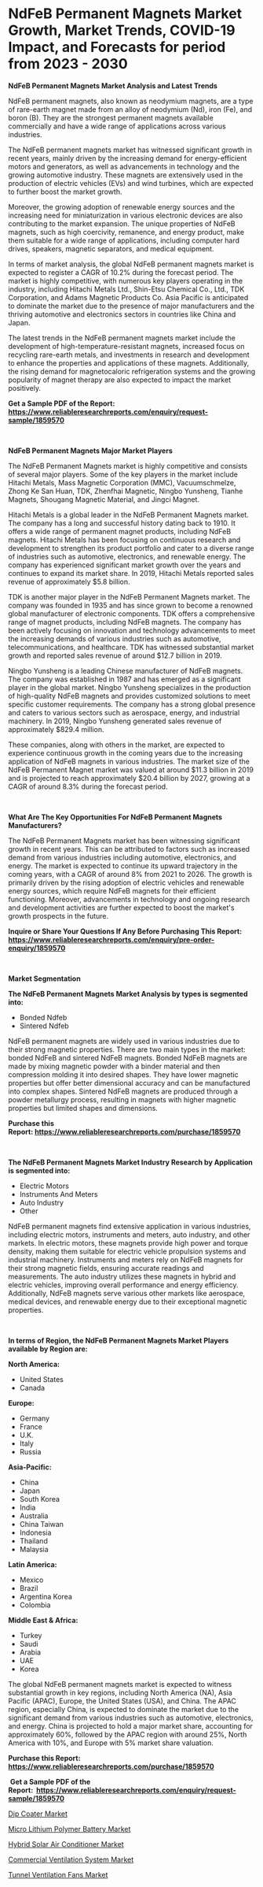 <p><h1>NdFeB Permanent Magnets Market Growth, Market Trends, COVID-19 Impact, and Forecasts for period from 2023 - 2030</h1></p><p><strong>NdFeB Permanent Magnets Market Analysis and Latest Trends</strong></p>
<p><p>NdFeB permanent magnets, also known as neodymium magnets, are a type of rare-earth magnet made from an alloy of neodymium (Nd), iron (Fe), and boron (B). They are the strongest permanent magnets available commercially and have a wide range of applications across various industries.</p><p>The NdFeB permanent magnets market has witnessed significant growth in recent years, mainly driven by the increasing demand for energy-efficient motors and generators, as well as advancements in technology and the growing automotive industry. These magnets are extensively used in the production of electric vehicles (EVs) and wind turbines, which are expected to further boost the market growth.</p><p>Moreover, the growing adoption of renewable energy sources and the increasing need for miniaturization in various electronic devices are also contributing to the market expansion. The unique properties of NdFeB magnets, such as high coercivity, remanence, and energy product, make them suitable for a wide range of applications, including computer hard drives, speakers, magnetic separators, and medical equipment.</p><p>In terms of market analysis, the global NdFeB permanent magnets market is expected to register a CAGR of 10.2% during the forecast period. The market is highly competitive, with numerous key players operating in the industry, including Hitachi Metals Ltd., Shin-Etsu Chemical Co., Ltd., TDK Corporation, and Adams Magnetic Products Co. Asia Pacific is anticipated to dominate the market due to the presence of major manufacturers and the thriving automotive and electronics sectors in countries like China and Japan.</p><p>The latest trends in the NdFeB permanent magnets market include the development of high-temperature-resistant magnets, increased focus on recycling rare-earth metals, and investments in research and development to enhance the properties and applications of these magnets. Additionally, the rising demand for magnetocaloric refrigeration systems and the growing popularity of magnet therapy are also expected to impact the market positively.</p></p>
<p><strong>Get a Sample PDF of the Report:&nbsp; <a href="https://www.reliableresearchreports.com/enquiry/request-sample/1859570">https://www.reliableresearchreports.com/enquiry/request-sample/1859570</a></strong></p>
<p>&nbsp;</p>
<p><strong>NdFeB Permanent Magnets Major Market Players</strong></p>
<p><p>The NdFeB Permanent Magnets market is highly competitive and consists of several major players. Some of the key players in the market include Hitachi Metals, Mass Magnetic Corporation (MMC), Vacuumschmelze, Zhong Ke San Huan, TDK, Zhenfhai Magnetic, Ningbo Yunsheng, Tianhe Magnets, Shougang Magnetic Material, and Jingci Magnet.</p><p>Hitachi Metals is a global leader in the NdFeB Permanent Magnets market. The company has a long and successful history dating back to 1910. It offers a wide range of permanent magnet products, including NdFeB magnets. Hitachi Metals has been focusing on continuous research and development to strengthen its product portfolio and cater to a diverse range of industries such as automotive, electronics, and renewable energy. The company has experienced significant market growth over the years and continues to expand its market share. In 2019, Hitachi Metals reported sales revenue of approximately $5.8 billion.</p><p>TDK is another major player in the NdFeB Permanent Magnets market. The company was founded in 1935 and has since grown to become a renowned global manufacturer of electronic components. TDK offers a comprehensive range of magnet products, including NdFeB magnets. The company has been actively focusing on innovation and technology advancements to meet the increasing demands of various industries such as automotive, telecommunications, and healthcare. TDK has witnessed substantial market growth and reported sales revenue of around $12.7 billion in 2019.</p><p>Ningbo Yunsheng is a leading Chinese manufacturer of NdFeB magnets. The company was established in 1987 and has emerged as a significant player in the global market. Ningbo Yunsheng specializes in the production of high-quality NdFeB magnets and provides customized solutions to meet specific customer requirements. The company has a strong global presence and caters to various sectors such as aerospace, energy, and industrial machinery. In 2019, Ningbo Yunsheng generated sales revenue of approximately $829.4 million.</p><p>These companies, along with others in the market, are expected to experience continuous growth in the coming years due to the increasing application of NdFeB magnets in various industries. The market size of the NdFeB Permanent Magnet market was valued at around $11.3 billion in 2019 and is projected to reach approximately $20.4 billion by 2027, growing at a CAGR of around 8.3% during the forecast period.</p></p>
<p>&nbsp;</p>
<p><strong>What Are The Key Opportunities For NdFeB Permanent Magnets Manufacturers?</strong></p>
<p><p>The NdFeB Permanent Magnets market has been witnessing significant growth in recent years. This can be attributed to factors such as increased demand from various industries including automotive, electronics, and energy. The market is expected to continue its upward trajectory in the coming years, with a CAGR of around 8% from 2021 to 2026. The growth is primarily driven by the rising adoption of electric vehicles and renewable energy sources, which require NdFeB magnets for their efficient functioning. Moreover, advancements in technology and ongoing research and development activities are further expected to boost the market's growth prospects in the future.</p></p>
<p><strong>Inquire or Share Your Questions If Any Before Purchasing This Report: <a href="https://www.reliableresearchreports.com/enquiry/pre-order-enquiry/1859570">https://www.reliableresearchreports.com/enquiry/pre-order-enquiry/1859570</a></strong></p>
<p>&nbsp;</p>
<p><strong>Market Segmentation</strong></p>
<p><strong>The NdFeB Permanent Magnets Market Analysis by types is segmented into:</strong></p>
<p><ul><li>Bonded Ndfeb</li><li>Sintered Ndfeb</li></ul></p>
<p><p>NdFeB permanent magnets are widely used in various industries due to their strong magnetic properties. There are two main types in the market: bonded NdFeB and sintered NdFeB magnets. Bonded NdFeB magnets are made by mixing magnetic powder with a binder material and then compression molding it into desired shapes. They have lower magnetic properties but offer better dimensional accuracy and can be manufactured into complex shapes. Sintered NdFeB magnets are produced through a powder metallurgy process, resulting in magnets with higher magnetic properties but limited shapes and dimensions.</p></p>
<p><strong>Purchase this Report:&nbsp;<a href="https://www.reliableresearchreports.com/purchase/1859570">https://www.reliableresearchreports.com/purchase/1859570</a></strong></p>
<p>&nbsp;</p>
<p><strong>The NdFeB Permanent Magnets Market Industry Research by Application is segmented into:</strong></p>
<p><ul><li>Electric Motors</li><li>Instruments And Meters</li><li>Auto Industry</li><li>Other</li></ul></p>
<p><p>NdFeB permanent magnets find extensive application in various industries, including electric motors, instruments and meters, auto industry, and other markets. In electric motors, these magnets provide high power and torque density, making them suitable for electric vehicle propulsion systems and industrial machinery. Instruments and meters rely on NdFeB magnets for their strong magnetic fields, ensuring accurate readings and measurements. The auto industry utilizes these magnets in hybrid and electric vehicles, improving overall performance and energy efficiency. Additionally, NdFeB magnets serve various other markets like aerospace, medical devices, and renewable energy due to their exceptional magnetic properties.</p></p>
<p>&nbsp;</p>
<p><strong>In terms of Region, the NdFeB Permanent Magnets Market Players available by Region are:</strong></p>
<p>
    <p> <strong> North America: </strong>
        <ul>
            <li>United States</li>
            <li>Canada</li>
        </ul>
        </p> 
    <p> <strong> Europe: </strong>
        <ul>
            <li>Germany</li>
            <li>France</li>
            <li>U.K.</li>
            <li>Italy</li>
            <li>Russia</li>
        </ul>
        </p> 
    <p> <strong> Asia-Pacific: </strong>
        <ul>
            <li>China</li>
            <li>Japan</li>
            <li>South Korea</li>
            <li>India</li>
            <li>Australia</li>
            <li>China Taiwan</li>
            <li>Indonesia</li>
            <li>Thailand</li>
            <li>Malaysia</li>
        </ul>
        </p> 
    <p> <strong> Latin America: </strong>
        <ul>
            <li>Mexico</li>
            <li>Brazil</li>
            <li>Argentina Korea</li>
            <li>Colombia</li>
        </ul>
        </p> 
    <p> <strong> Middle East & Africa: </strong>
        <ul>
            <li>Turkey</li>
            <li>Saudi</li>
            <li>Arabia</li>
            <li>UAE</li>
            <li>Korea</li>
        </ul>
    </p>
    </p>
<p><p>The global NdFeB permanent magnets market is expected to witness substantial growth in key regions, including North America (NA), Asia Pacific (APAC), Europe, the United States (USA), and China. The APAC region, especially China, is expected to dominate the market due to the significant demand from various industries such as automotive, electronics, and energy. China is projected to hold a major market share, accounting for approximately 60%, followed by the APAC region with around 25%, North America with 10%, and Europe with 5% market share valuation.</p></p>
<p><strong>Purchase this Report: <a href="https://www.reliableresearchreports.com/purchase/1859570">https://www.reliableresearchreports.com/purchase/1859570</a></strong></p>
<p>&nbsp;<strong>Get a Sample PDF of the Report:&nbsp;&nbsp;<a href="https://www.reliableresearchreports.com/enquiry/request-sample/1859570">https://www.reliableresearchreports.com/enquiry/request-sample/1859570</a></strong></p>
<p><strong></strong></p>
<p><p><a href="https://medium.com/@rogerking1949/dip-coater-market-size-market-outlook-and-market-forecast-2023-to-2030-8a3c237a3b0c">Dip Coater Market</a></p><p><a href="https://medium.com/@v8581137/micro-lithium-polymer-battery-market-research-report-its-history-and-forecast-2023-to-2030-fdd8343f3e6c">Micro Lithium Polymer Battery Market</a></p><p><a href="https://medium.com/@beaublock2023/hybrid-solar-air-conditioner-market-focuses-on-market-share-size-and-projected-forecast-till-2030-4c6373a6e651">Hybrid Solar Air Conditioner Market</a></p><p><a href="https://medium.com/@ulicesweber/commercial-ventilation-system-market-furnishes-information-on-market-share-market-trends-and-7f2967ceae57">Commercial Ventilation System Market</a></p><p><a href="https://medium.com/@deronwisoky1977/tunnel-ventilation-fans-market-size-reveals-the-best-marketing-channels-in-global-industry-2559cb4e4a2a">Tunnel Ventilation Fans Market</a></p></p>